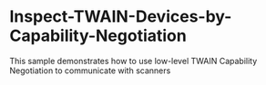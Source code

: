 # Inspect-TWAIN-Devices-by-Capability-Negotiation
This sample demonstrates how to use low-level TWAIN Capability Negotiation to communicate with scanners
